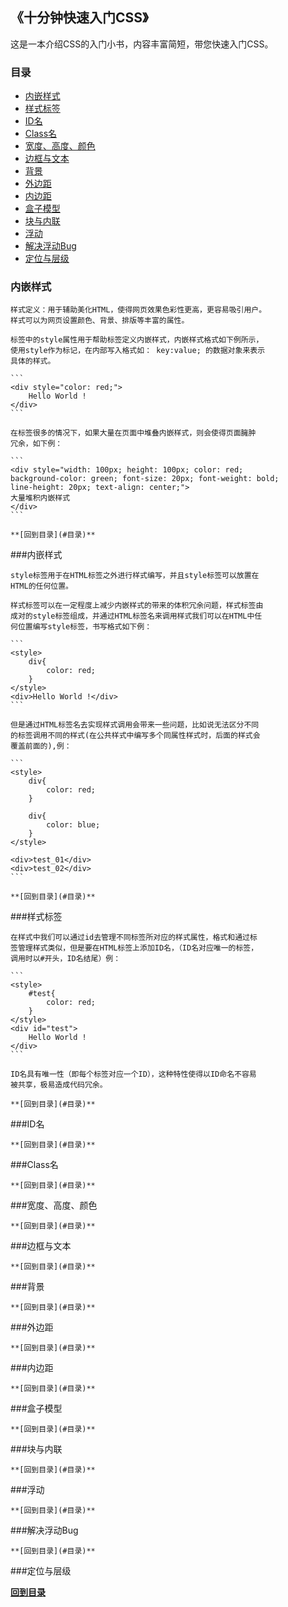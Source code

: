 ## 《十分钟快速入门CSS》

这是一本介绍CSS的入门小书，内容丰富简短，带您快速入门CSS。

### 目录
* [内嵌样式](#内嵌样式)
* [样式标签](#样式标签)
* [ID名](#ID名)
* [Class名](#Class名)
* [宽度、高度、颜色](#宽度、高度、颜色)
* [边框与文本](#边框与文本)
* [背景](#背景)
* [外边距](#外边距)
* [内边距](#内边距)
* [盒子模型](#盒子模型)
* [块与内联](#块与内联)
* [浮动](#浮动)
* [解决浮动Bug](#解决浮动Bug)
* [定位与层级](#定位与层级)

### 内嵌样式

    样式定义：用于辅助美化HTML，使得网页效果色彩性更高，更容易吸引用户。
    样式可以为网页设置颜色、背景、排版等丰富的属性。

    标签中的style属性用于帮助标签定义内嵌样式，内嵌样式格式如下例所示，
    使用style作为标记，在内部写入格式如： key:value; 的数据对象来表示
    具体的样式。
        
    ```
    <div style="color: red;">
        Hello World !
    </div>
    ```

    在标签很多的情况下，如果大量在页面中堆叠内嵌样式，则会使得页面臃肿
    冗余，如下例：

    ```
    <div style="width: 100px; height: 100px; color: red; 
    background-color: green; font-size: 20px; font-weight: bold; 
    line-height: 20px; text-align: center;">
    大量堆积内嵌样式
    </div>
    ```

    **[回到目录](#目录)**


###内嵌样式

    style标签用于在HTML标签之外进行样式编写，并且style标签可以放置在
    HTML的任何位置。

    样式标签可以在一定程度上减少内嵌样式的带来的体积冗余问题，样式标签由
    成对的style标签组成，并通过HTML标签名来调用样式我们可以在HTML中任
    何位置编写style标签，书写格式如下例：

    ```
    <style>
        div{
            color: red;
        }
    </style>
    <div>Hello World !</div>   
    ```

    但是通过HTML标签名去实现样式调用会带来一些问题，比如说无法区分不同
    的标签调用不同的样式(在公共样式中编写多个同属性样式时，后面的样式会
    覆盖前面的),例：

    ```
    <style>
        div{
            color: red;
        }

        div{
            color: blue;
        }
    </style>

    <div>test_01</div>
    <div>test_02</div>
    ```

    **[回到目录](#目录)**

###样式标签

    在样式中我们可以通过id去管理不同标签所对应的样式属性，格式和通过标
    签管理样式类似，但是要在HTML标签上添加ID名，（ID名对应唯一的标签，
    调用时以#开头，ID名结尾）例： 

    ```
    <style>
        #test{
            color: red;
        }
    </style>
    <div id="test">
        Hello World !
    </div>
    ```

    ID名具有唯一性（即每个标签对应一个ID），这种特性使得以ID命名不容易
    被共享，极易造成代码冗余。

    **[回到目录](#目录)**

###ID名

    **[回到目录](#目录)**

###Class名

    **[回到目录](#目录)**

###宽度、高度、颜色

    **[回到目录](#目录)**

###边框与文本

    **[回到目录](#目录)**

###背景

    **[回到目录](#目录)**

###外边距

    **[回到目录](#目录)**

###内边距

    **[回到目录](#目录)**

###盒子模型

    **[回到目录](#目录)**

###块与内联

    **[回到目录](#目录)**

###浮动

    **[回到目录](#目录)**

###解决浮动Bug

    **[回到目录](#目录)**

###定位与层级

**[回到目录](#目录)**


